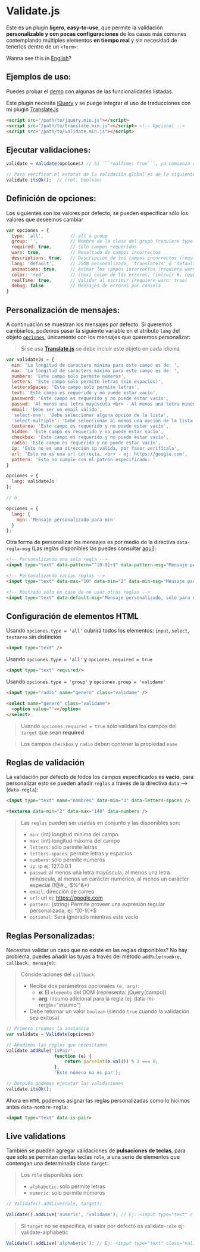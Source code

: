 # Validate.js

Este es un plugin **ligero**, **easy-to-use**, que permite la validación **personalizable y con pocas configuraciones** de los casos más comunes contemplando múltiples elementos **en tiempo real** y sin necesidad de tenerlos dentro de un ```<form>```:

Wanna see this in [English](https://github.com/myei/validate.js/blob/master/README.en.md)?

## Ejemplos de uso:

Puedes probar el [demo](https://myei.github.io/validate.js/) con algunas de las funcionalidades listadas.

Este plugin necesita [jQuery](https://jquery.com/download/) y se puege integrar el uso de traducciones con mi plugin [TranslateJs](https://github.com/myei/translate.js)

```html
<script src="/path/to/jquery.min.js"></script>
<script src="/path/to/translate.min.js"></script> <!-- Opcional -->
<script src="/path/to/validate.min.js"></script>
```

## Ejecutar validaciones:

```javascript
validate = Validate(opciones) // Sí ```realTime: true```, ya comienza a escuchar en cada campo

// Para verificar el estatus de la validación global es de la siguiente forma:
validate.itsOk();  // (ret. boolean)
```

## Definición de opciones:

Los siguientes son los valores por defecto, se pueden especificar sólo los valores que deseemos cambiar

```javascript
var opciones = {
  type: 'all',          // all ó group
  group: '',            // Nombre de la clase del grupo (requiere type: 'group')
  required: true,       // Sólo campos requeridos
  warn: true,           // Resaltado de campos incorrectos
  descriptions: true,   // Descripción de los campos incorrectos (requiere warn: true)
  lang: 'default',      // JSON personalizado, 'translateJs' ó 'default' (requiere warn: true y descriptions: true)
  animations: true,     // Animar los campos incorrectos (requiere warn: true)
  color: 'red',         // (hex) color de los errores, (inlcuir #, requiere warn: true)
  realTime: true,       // Validar al escribir (requiere warn: true)
  debug: false          // Mensajes de errores por consola
}
```

## Personalización de mensajes:

A continuación se muestran los mensajes por defecto. Si queremos cambiarlos, podemos pasar la siguiente variable en el atributo ```lang``` del objeto [```opciones```](#definición-de-opciones), únicamente con los mensajes que queremos personalizar:

> Sí se usa **[Translate.js](https://github.com/myei/translate.js)** se debe incluir este objeto en cada idioma


```javascript
var validateJs = {
  min: 'La longitud de caracters mínima para este campo es de: ',
  max: 'La longitud de caracters máxima para este campo es de: ',
  numbers: 'Este campo solo permite números',
  letters: 'Este campo solo permite letras (sin espacios)',
  lettersSpaces: 'Este campo solo permite letras',
  text: 'Este campo es requerido y no puede estar vacío',
  password: 'Este campo es requerido y no puede estar vacío',
  passwd: 'Al menos una letra mayúscula <br> - Al menos una letra minúscula <br> - Al menos un carácter numérico <br> - Al menos un carácter especial (!@#._-$%^&*)',
  email: 'Debe ser un email válido',
  'select-one': 'Debe seleccionar alguna opción de la lista',
  'select-multiple': 'Debe seleccionar al menos una opción de la lista',
  textarea: 'Este campo es requerido y no puede estar vacío',
  hidden: 'Este campo es requerido y no puede estar vacío',
  checkbox: 'Este campo es requerido y no puede estar vacío',
  radio: 'Este campo es requerido y no puede estar vacío',
  ip: 'Esto no es una dirección ip valida, por favor verifícala',
  url: 'Esto no es una url correcta. <br> - ej: https://google.com',
  pattern: 'Esto no cumple con el patrón especificado: '
}

opciones = {
  lang: validateJs
};

// ó

opciones = {
  lang: {
    min: 'Mensaje personalizado para min'
  }
};
```

Otra forma de personalizar los mensajes es por medio de la directiva ```data-regla-msg``` (Las reglas disponibles las puedes consultar [aquí](#reglas-de-validación)):

```html
<!-- Personalizando una sola regla -->
<input type="text" data-pattern="^[0-9]+$" data-pattern-msg="Mensaje personalizado, sólo para este campo, y para la regla específicada">

<!-- Personalizando varias reglas -->
<input type="text" data-max="10" data-min="2" data-min-msg="Mensaje para regla min" data-max-msg="Mensaje para regla max" required>

<!-- Mostrado sólo en caso de no usar otras reglas -->
<input type="text" data-default-msg="Mensaje personalizado, sólo para este campo">
```

## Configuración de elementos **HTML**

Usando ```opciones.type = 'all'``` cubrirá todos los elementos: ```input```, ```select```, ```textarea``` sin distinción

```html
<input type="text" />
```

Usando ```opciones.type = 'all'``` y ```opciones.required = true```

```html
<input type="text" required/>
```

Usando ```opciones.type = 'group'``` y  ```opciones.group = 'validame'```

```html
<input type="radio" name="genero" class="validame" />

<select name="genero" class="validame">
  <option value=""></option>
</select>
```

> Usando ```opciones.required = true``` sólo validará los campos del ```target``` que sean **required**


> Los campos ```checkbox``` y ```radio``` deben contener la propiedad ```name```


## Reglas de validación

La validación por defecto de todos los campos especificados es **vacío**, para personalizar esto se pueden añadir ```reglas``` a través de la directiva ```data``` --> (```data-regla```):

```html
<input type="text" name="nombres" data-min="3" data-letters-spaces />

<textarea data-min="2" data-max="140" data-numbers />
```

> Las ```reglas``` pueden ser usadas en conjunto y las disponibles son:
> - ```min```: (int) longitud mínima del campo
> - ```max```: (int) longitud máxima del campo
> - ```letters```: sólo permite letras
> - ```letters-spaces```: permite letras y espacios
> - ```numbers```: sólo permite números
> - ```ip```: ip ej: 127.0.0.1
> - ```passwd```: al menos una letra mayúscula, al menos una letra minúscula, al menos un carácter numérico, al menos un carácter especial (!@#._-$%^&*)
> - ```email```: dirección de correo
> - ```url```: url ej: https://google.com
> - ```pattern```: (string) Permite proveer una expresión regular personalizada, ej: ^[0-9]+$
> - ```optional```: Será ignorado mientras este vacío

## Reglas Personalizadas:

Necesitas validar un caso que no existe en las reglas disponibles? No hay problema, puedes añadir las tuyas a través del método `addRule(nombre, callback, mensaje)`:

> Consideraciones del `callback`:
> - Recibe dos parámetros opcionales `(e, arg)`:
>   - **e**: El `elemento` del DOM (representa: jQuery(campo))
>   - **arg**: Insumo adicional para la regla (ej: data-mi-rergla="insumo")
> - Debe retornar un valor `boolean` (siendo `true` cuando la validación sea exitosa)


```javascript
// Primero creamos la instancia
var validate = Validate(opciones)

// Añadimos las reglas que necesitamos
validate.addRule('isPair', 
                  function (e) {
                      return parseInt(e.val()) % 2 === 0; 
                  }, 
                  'Este número no es par');

// Después podemos ejecutar las validaciones
validate.itsOk();
```

Ahora en `HTML` podemos asignar las reglas personalizadas como lo hicimos antes `data-nombre-regla`:
```html
<input type="text" data-is-pair>
```

## Live validations


También se pueden agregar validaciones de **pulsaciones de teclas**, para que sólo se permitan ciertas teclas ```role```, a una serie de elementos que contengan una  determinada clase ```target```:

> Los ```role``` disponibles son:
> - ```alphabetic```: solo permite letras
> - ```numeric```: solo permite números


```javascript
// Validate().addLive(role, target);

Validate().addLive('numeric', 'validame'); // Ej: <input type="text" class="validame">
```

> Sí ```target``` no se especifica, el valor por defecto es validate-```role```
> ej: validate-alphabetic

```javascript
Validate().addLive('alphabetic'); // Ej: <input type="text" class="validate-alphabetic">
```
